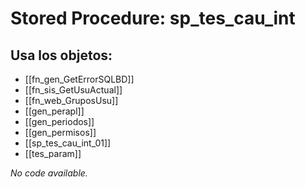 # Stored Procedure: sp_tes_cau_int

## Usa los objetos:
- [[fn_gen_GetErrorSQLBD]]
- [[fn_sis_GetUsuActual]]
- [[fn_web_GruposUsu]]
- [[gen_perapl]]
- [[gen_periodos]]
- [[gen_permisos]]
- [[sp_tes_cau_int_01]]
- [[tes_param]]

*No code available.*
